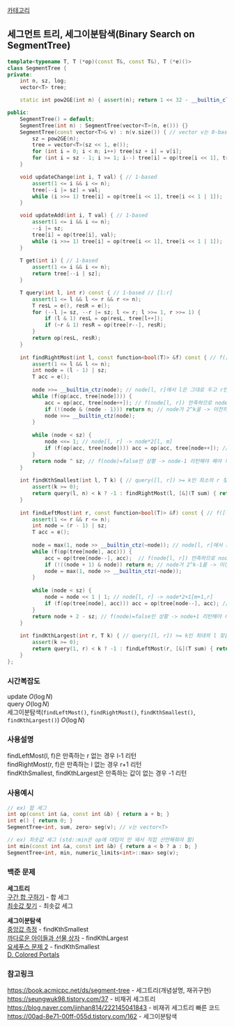 [카테고리](/README.md)
## 세그먼트 트리, 세그이분탐색(Binary Search on SegmentTree)
```cpp
template<typename T, T (*op)(const T&, const T&), T (*e)()>
class SegmentTree {
private:
    int n, sz, log;
    vector<T> tree;

    static int pow2GE(int n) { assert(n); return 1 << 32 - __builtin_clz(n) - !(n & ~-n); }

public:
    SegmentTree() = default;
    SegmentTree(int n) : SegmentTree(vector<T>(n, e())) {}
    SegmentTree(const vector<T>& v) : n(v.size()) { // vector v는 0-based로 넘겨주지만 이후 update, query 등은 1-based로 하게 됨에 주의
        sz = pow2GE(n);
        tree = vector<T>(sz << 1, e());
        for (int i = 0; i < n; i++) tree[sz + i] = v[i];
        for (int i = sz - 1; i >= 1; i--) tree[i] = op(tree[i << 1], tree[i << 1 | 1]); 
    }

    void updateChange(int i, T val) { // 1-based
        assert(1 <= i && i <= n);
        tree[--i |= sz] = val;
        while (i >>= 1) tree[i] = op(tree[i << 1], tree[i << 1 | 1]); 
    }

    void updateAdd(int i, T val) { // 1-based
        assert(1 <= i && i <= n);
        --i |= sz;
        tree[i] = op(tree[i], val);
        while (i >>= 1) tree[i] = op(tree[i << 1], tree[i << 1 | 1]); 
    }
    
    T get(int i) { // 1-based
        assert(1 <= i && i <= n);
        return tree[--i | sz];
    }

    T query(int l, int r) const { // 1-based // [l:r]
        assert(1 <= l && l <= r && r <= n);
        T resL = e(), resR = e();
        for (--l |= sz, --r |= sz; l <= r; l >>= 1, r >>= 1) {
            if (l & 1) resL = op(resL, tree[l++]);
            if (~r & 1) resR = op(tree[r--], resR);
        }
        return op(resL, resR);
    }
    
    int findRightMost(int l, const function<bool(T)> &f) const { // f([l:r]) = true인 최대의 r을 찾음, l과 r 둘 다 1-based // 만족하는 r이 없다면 l-1리턴
        assert(1 <= l && l <= n);
        int node = (l - 1) | sz;
        T acc = e();
        
        node >>= __builtin_ctz(node); // node[l, r]에서 l은 그대로 두고 r만 최대한 오른쪽으로 이동
        while (f(op(acc, tree[node]))) {
            acc = op(acc, tree[node++]); // f(node[l, r]) 만족하므로 node+1[r+1, ...]로 이동
            if (!(node & (node - 1))) return n; // node가 2^k꼴 -> 이전의 node-1=2^k-1[l,r=n]꼴
            node >>= __builtin_ctz(node);
        }
        
        while (node < sz) {
            node <<= 1; // node[l, r] -> node*2[l, m]
            if (f(op(acc, tree[node]))) acc = op(acc, tree[node++]); // [m + 1, r]
        }
        return node ^ sz; // f(node)=false인 상황 -> node-1 리턴해야 해야 되서 (node - 1 - sz) -> 1-based로 (node - sz)
    }
    
    int findKthSmallest(int l, T k) { // query([l, r]) >= k인 최소의 r 찾음, l과 r 둘 다 1-based // 즉, l에서부터 오른쪽으로 k번째 지점 찾는거
        assert(k >= 0);
        return query(l, n) < k ? -1 : findRightMost(l, [&](T sum) { return sum < k; }) + 1;
    }
    
    int findLeftMost(int r, const function<bool(T)> &f) const { // f([l:r]) = true인 최소의 l을 찾음, l과 r 둘 다 1-based // 만족하는 l이 없다면 r+1리턴
        assert(1 <= r && r <= n);
        int node = (r - 1) | sz;
        T acc = e();
    
        node = max(1, node >> __builtin_ctz(~node)); // node[l, r]에서 r은 그대로 두고 l만 최대한 왼쪽으로 이동, 최대로 이동한 게 루트여야 되므로 0이 되면 1로 바꿔줌
        while (f(op(tree[node], acc))) {
            acc = op(tree[node--], acc);  // f(node[l, r]) 만족하므로 node-1[..., l-1]로 이동
            if (!((node + 1) & node)) return n; // node가 2^k-1꼴 -> 이전의 node+1=2^k[l=1,r]꼴이었던 거
            node = max(1, node >> __builtin_ctz(~node));
        }
    
        while (node < sz) {
            node = node << 1 | 1; // node[l, r] -> node*2+1[m+1,r]
            if (f(op(tree[node], acc))) acc = op(tree[node--], acc); // [l, m]
        }
        return node + 2 - sz; // f(node)=false인 상황 -> node+1 리턴해야 해야 되서 (node + 1 - sz) -> 1-based로 (node + 2 - sz)
    }
    
    int findKthLargest(int r, T k) { // query([l, r]) >= k인 최대의 l 찾음, l과 r 둘 다 1-based // 즉, r에서부터 왼쪽으로 k번째 지점 찾는거
        assert(k >= 0);
        return query(1, r) < k ? -1 : findLeftMost(r, [&](T sum) { return sum < k; }) - 1;
    }    
};
```
### 시간복잡도
update $O(\log{N})$   
query $O(\log{N})$   
세그이분탐색(`findLeftMost()`, `findRightMost()`, `findKthSmallest()`, `findKthLargest()`) $O(\log{N})$   

### 사용설명
findLeftMost(l, f)은 만족하는 r 없는 경우 l-1 리턴   
findRightMost(r, f)은 만족하는 l 없는 경우 r+1 리턴   
findKthSmallest, findKthLargest은 만족하는 값이 없는 경우 -1 리턴   

### 사용예시
```cpp
// ex) 합 세그
int op(const int &a, const int &b) { return a + b; }
int e() { return 0; }
SegmentTree<int, sum, zero> seg(v); // v는 vector<T>

// ex) 최솟값 세그 (std::min은 op에 대입이 안 돼서 직접 선언해줘야 함)
int min(const int &a, const int &b) { return a < b ? a : b; }
SegmentTree<int, min, numeric_limits<int>::max> seg(v);
```

### 백준 문제
__세그트리__   
[구간 합 구하기](https://www.acmicpc.net/problem/2042) - 합 세그   
[최솟값 찾기](https://www.acmicpc.net/problem/11003) - 최솟값 세그   

__세그이분탐색__   
[중앙값 측정](https://www.acmicpc.net/problem/9426) - findKthSmallest   
[까다로운 아이들과 선물 상자](https://www.acmicpc.net/problem/23760) - findKthLargest   
[요세푸스 문제 2](https://www.acmicpc.net/problem/1168) - findKthSmallest   
[D. Colored Portals](https://codeforces.com/contest/2004/problem/D)   

### 참고링크
https://book.acmicpc.net/ds/segment-tree - 세그트리(개념설명, 재귀구현)    
https://seungwuk98.tistory.com/37 - 비재귀 세그트리   
https://blog.naver.com/jinhan814/222145041843 - 비재귀 세그트리 빠른 코드   
https://00ad-8e71-00ff-055d.tistory.com/162 - 세그이분탐색   